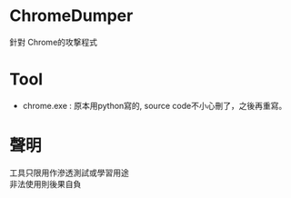 # ChromeDumper
針對 Chrome的攻撃程式

# Tool
- chrome.exe : 原本用python寫的, source code不小心刪了，之後再重寫。

# 聲明
工具只限用作滲透測試或學習用途\
非法使用則後果自負
